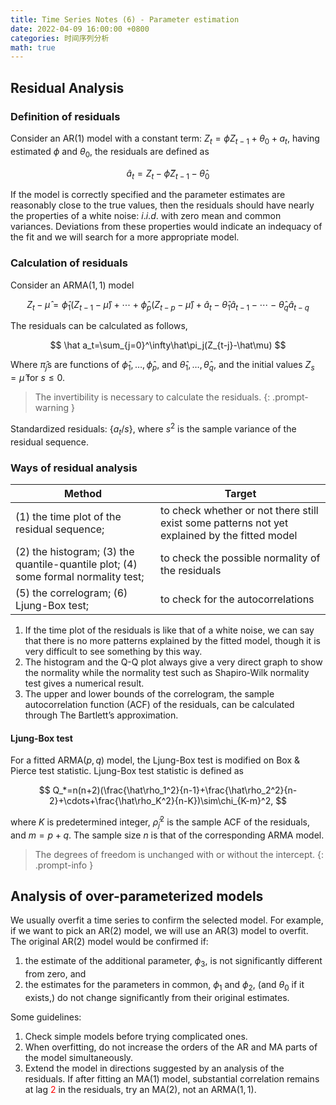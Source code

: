 ```yaml
---
title: Time Series Notes (6) - Parameter estimation
date: 2022-04-09 16:00:00 +0800
categories: 时间序列分析
math: true
---
```


## Residual Analysis

### Definition of residuals

Consider an $\text{AR}(1)$ model with a constant term: $Z_t=\phi Z_{t-1}+\theta_0+a_t$, having estimated $\phi$ and $\theta_0$, the residuals are defined as

$$
\hat a_t=Z_t-\hat\phi Z_{t-1}-\hat\theta_0
$$

If the model is correctly specified and the parameter estimates are reasonably close to the true values, then the residuals should have nearly the properties of a white noise: $i.i.d.$ with zero mean and common variances. Deviations from these properties would indicate an indequacy of the fit and we will search for a more appropriate model.

### Calculation of residuals

Consider an $\text{ARMA}(1,1)$ model

$$
Z_t-\hat\mu=\hat\phi_1(Z_{t-1}-\hat\mu)+\cdots+\hat\phi_p(Z_{t-p}-\hat\mu)+\hat a_t-\hat\theta_1\hat a_{t-1}-\cdots-\hat\theta_q\hat a_{t-q}
$$

The residuals can be calculated as follows,

$$
\hat a_t=\sum_{j=0}^\infty\hat\pi_j(Z_{t-j}-\hat\mu)
$$

Where $\hat\pi_j$s are functions of $\hat\phi_1,\dots,\hat\phi_p$, and $\hat\theta_1,\dots,\hat\theta_q$, and the initial values $Z_s=\hat\mu$ for $s\le0$.

> The invertibility is necessary to calculate the residuals.
{: .prompt-warning }

Standardized residuals: $\{a_t/s\}$, where $s^2$ is the sample variance of the residual sequence.

### Ways of residual analysis

| Method                                                       | Target                                                       |
| ------------------------------------------------------------ | ------------------------------------------------------------ |
| (1) the time plot of the residual sequence;                  | to check whether or not there still exist some patterns not yet explained by the fitted model |
| (2) the histogram; (3) the quantile-quantile plot; (4) some formal normality test; | to check the possible normality of the residuals             |
| (5) the correlogram; (6) Ljung-Box test;                     | to check for the autocorrelations                            |

1. If the time plot of the residuals is like that of a white noise, we can say that there is no more patterns explained by the fitted model, though it is very difficult to see something by this way.
2. The histogram and the Q-Q plot always give a very direct graph to show the normality while the normality test such as Shapiro-Wilk normality test gives a numerical result.
3. The upper and lower bounds of the correlogram, the sample autocorrelation function (ACF) of the residuals, can be calculated through The Bartlett’s approximation.

#### Ljung-Box test

For a fitted $\text{ARMA}(p,q)$ model, the Ljung-Box test is modified on Box & Pierce test statistic. Ljung-Box test statistic is defined as


$$
Q_*=n(n+2)(\frac{\hat\rho_1^2}{n-1}+\frac{\hat\rho_2^2}{n-2}+\cdots+\frac{\hat\rho_K^2}{n-K})\sim\chi_{K-m}^2,
$$


where $K$ is predetermined integer, $\hat\rho_j^2$ is the sample ACF of the residuals, and $m=p+q$. The sample size $n$ is that of the corresponding ARMA model.

> The degrees of freedom is unchanged with or without the intercept.
{: .prompt-info }

## Analysis of over-parameterized models

We usually overfit a time series to confirm the selected model. For example, if we want to pick an $\text{AR}(2)$ model, we will use an $\text{AR}(3)$ model to overfit. The original $\text{AR}(2)$ model would be confirmed if:

1. the estimate of the additional parameter, $\phi_3$, is not significantly different from zero, and
2. the estimates for the parameters in common, $\phi_1$ and $\phi_2$, (and $\theta_0$ if it exists,) do not change significantly from their original estimates.

Some guidelines:

1. Check simple models before trying complicated ones.
2. When overfitting, do not increase the orders of the $\text{AR}$ and $\text{MA}$ parts of the model simultaneously.
3. Extend the model in directions suggested by an analysis of the residuals. If after fitting an $\text{MA}(1)$ model, substantial correlation remains at lag <font color = 'red'>2</font> in the residuals, try an $\text{MA}(2)$, not an $\text{ARMA}(1,1)$.
